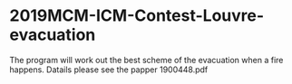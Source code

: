 # 2019MCM-ICM-Contest-Louvre-evacuation
The program will work out the best scheme of the evacuation when a fire happens. Datails please see the papper 1900448.pdf
